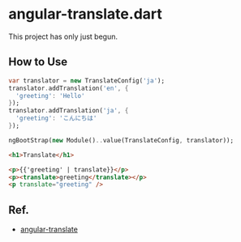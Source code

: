 angular-translate.dart
======================

This project has only just begun.

How to Use
----------

```dart
var translator = new TranslateConfig('ja');
translator.addTranslation('en', {
  'greeting': 'Hello'
});
translator.addTranslation('ja', {
  'greeting': 'こんにちは'
});

ngBootStrap(new Module()..value(TranslateConfig, translator));
```

```html
<h1>Translate</h1>

<p>{{'greeting' | translate}}</p>
<p><translate>greeting</translate></p>
<p translate="greeting" />
```

Ref.
----

- [angular-translate](http://pascalprecht.github.io/angular-translate/)
